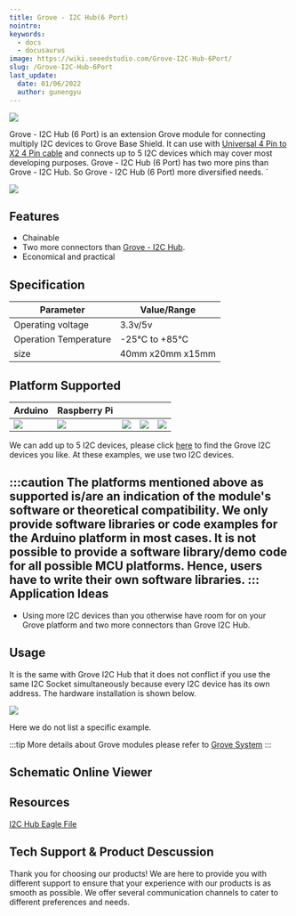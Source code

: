 ```yaml
---
title: Grove - I2C Hub(6 Port)
nointro:
keywords:
  - docs
  - docusaurus
image: https://wiki.seeedstudio.com/Grove-I2C-Hub-6Port/
slug: /Grove-I2C-Hub-6Port
last_update:
  date: 01/06/2022
  author: gunengyu
---
```


![](https://files.seeedstudio.com/products/103020272/img/grove-i2c-hub-6-port-preview.jpg)

Grove - I2C Hub (6 Port) is an extension Grove module for connecting multiply I2C devices to Grove Base Shield. It can use with [Universal 4 Pin to X2 4 Pin cable](https://www.seeedstudio.com/depot/universal-4-pin-to-x2-4-pin-cable-5-pcs-pack-p-847.html?cPath=178_179) and connects up to 5 I2C devices which may cover most developing purposes. Grove - I2C Hub (6 Port) has two more pins than Grove - I2C Hub. So Grove - I2C Hub (6 Port) more diversified needs.
`

<p style={{textAlign: 'center'}}><a href="https://www.seeedstudio.com/Grove-I2C-Hub-6-Port-p-4349.html" target="_blank"><img src="https://files.seeedstudio.com/wiki/wiki_english/docs/images/get_one_now_small.png" width={200} height={38} border={0} /></a></p>

## Features

- Chainable
- Two more connectors than [Grove - I2C Hub](https://www.seeedstudio.com/Grove-I2C-Hub.html).
- Economical and practical

## Specification
  
|Parameter|Value/Range|
|---|---|
|Operating voltage|3.3v/5v|
|Operation Temperature|-25℃ to +85℃|
| size|40mm x20mm x15mm|

## Platform Supported

| Arduino                                                                                             | Raspberry Pi                                                                                             |                                                                                                 |                                                                                                          |                                                                                                    |
|-----------------------------------------------------------------------------------------------------|----------------------------------------------------------------------------------------------------------|-------------------------------------------------------------------------------------------------|---------------------------------------------------------------------------------------------------|----------------------------------------------------------------------------------------------------|
| ![](https://files.seeedstudio.com/wiki/wiki_english/docs/images/arduino_logo.jpg) | ![](https://files.seeedstudio.com/wiki/wiki_english/docs/images/raspberry_pi_logo_n.jpg) | ![](https://files.seeedstudio.com/wiki/wiki_english/docs/images/bbg_logo_n.jpg) | ![](https://files.seeedstudio.com/wiki/wiki_english/docs/images/wio_logo_n.jpg) | ![](https://files.seeedstudio.com/wiki/wiki_english/docs/images/linkit_logo_n.jpg) |

We can add up to 5 I2C devices, please click [here](https://www.seeedstudio.com/catalogsearch/result/?q=i2c) to find the Grove I2C devices you like.
At these examples, we use two I2C devices.

:::caution
    The platforms mentioned above as supported is/are an indication of the module's software or theoretical compatibility. We only provide software libraries or code examples for the Arduino platform in most cases. It is not possible to provide a software library/demo code for all possible MCU platforms. Hence, users have to write their own software libraries.
:::
Application Ideas
-----------------

- Using more I2C devices than you otherwise have room for on your Grove platform and two more connectors than Grove I2C Hub.

Usage
-----

It is the same with Grove I2C Hub that it does not conflict if you use the same I2C Socket simultaneously because every I2C device has its own address. The hardware installation is shown below.

![](https://files.seeedstudio.com/products/103020272/img/hardware.jpg)

Here we do not list a specific example.

:::tip
    More details about Grove modules please refer to [Grove System](https://wiki.seeedstudio.com/Grove_System/)
:::

## Schematic Online Viewer

<div className="altium-ecad-viewer" data-project-src="https://files.seeedstudio.com/wiki/Grove-I2C_Hub/res/I2C_Hub_Eagle_File.zip" style={{borderRadius: '0px 0px 4px 4px', height: 500, borderStyle: 'solid', borderWidth: 1, borderColor: 'rgb(241, 241, 241)', overflow: 'hidden', maxWidth: 1280, maxHeight: 700, boxSizing: 'border-box'}}>
</div>

Resources
---------

[I2C Hub Eagle File](https://files.seeedstudio.com/wiki/Grove-I2C_Hub/res/I2C_Hub_Eagle_File.zip)

<!-- This Markdown file was created from https://www.seeedstudio.com/wiki/Grove_-_I2C_Hub -->

## Tech Support & Product Descussion

Thank you for choosing our products! We are here to provide you with different support to ensure that your experience with our products is as smooth as possible. We offer several communication channels to cater to different preferences and needs.

<div class="button_tech_support_container">
<a href="https://forum.seeedstudio.com/" class="button_forum"></a> 
<a href="https://www.seeedstudio.com/contacts" class="button_email"></a>
</div>

<div class="button_tech_support_container">
<a href="https://discord.gg/eWkprNDMU7" class="button_discord"></a> 
<a href="https://github.com/Seeed-Studio/wiki-documents/discussions/69" class="button_discussion"></a>
</div>

